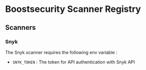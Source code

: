 # Boostsecurity Scanner Registry

## Scanners

### Snyk

The Snyk scanner requires the following env variable :
- `SNYK_TOKEN` : The token for API authentication with Snyk API 